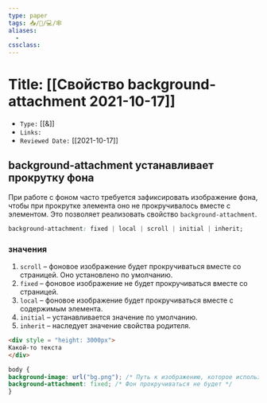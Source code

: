 ```yaml
---
type: paper
tags: 📥️/📜️/💻/🕸
aliases:
  - 
cssclass: 
---
```




# Title: **[[Свойство background-attachment 2021-10-17]]**
- `Type:` [[&]]
- `Links:`
- `Reviewed Date:` [[2021-10-17]]


## background-attachment устанавливает прокрутку фона

При работе с фоном часто требуется зафиксировать изображение фона, чтобы при прокрутке элемента оно не прокручивалось вместе с элементом. Это позволяет реализовать свойство `background-attachment`.

```css
background-attachment: fixed | local | scroll | initial | inherit;    
```

### значения

1.  `scroll` – фоновое изображение будет прокручиваться вместе со страницей. Оно установлено по умолчанию.
2.  `fixed` – фоновое изображение не будет прокручиваться вместе со страницей.
3.  `local` – фоновое изображение будет прокручиваться вместе с содержимым элемента.
4.  `initial` – устанавливается значение по умолчанию.
5.  `inherit` – наследует значение свойства родителя.

```html
<div style = "height: 3000px">  
Какой-то текста  
</div>
```

```css
body {  
background-image: url("bg.png"); /* Путь к изображению, которое используется для фона*/  
background-attachment: fixed; /* Фон прокручиваться не будет */  
}
```